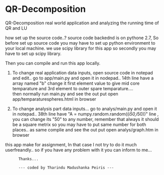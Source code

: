 QR-Decomposition
================

QR-Decomposition real world application and analyzing the running time of QR and LU

how set up the source code..?
  source code backednd is on pythone 2.7, So before set up source code you may have to set up python  environment to your local machine.
  we use scipy library for this app so secondly you may have to set up scipy library.
  
  Then you can compile and run this app locally.
  
  1) To change real application data inputs, open source code in notepad and edit..
          go to app/main.py and open it in nodepad..
          14th line have a array named "b" change it first element value to give mid core temparature and 3rd element to  outer spare temparature....  
          then normally run main.py and see the out put open app/temparaturespheres.html in browser
          
  2) To change analysis part data inputs...
          go to analys/main.py and open it in notepad..
          38th line have "A = numpy.random.random((i*50,i*50))" line , you can change its "50" to any number, remember that always it should be a square metrix so you may have to put same number for both places..
          as same complie and see the out put open analys/graph.htm in browser
          
          
this app make for assignment, In that case I not try to do it much userfreandly.. so if you have any problem with it you can inform to me...
          
          Thanks... 
          
          --- coded by Tharindu Madushanka Peiris ---
          
  

